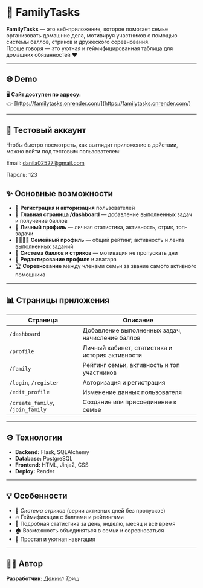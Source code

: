 # 🏡 FamilyTasks

**FamilyTasks** — это веб-приложение, которое помогает семье организовать домашние дела, мотивируя участников с помощью системы баллов, стриков и дружеского соревнования.  
Проще говоря — это уютная и геймифицированная таблица для домашних обязанностей ❤️

---

## 🌐 Demo

🖥 **Сайт доступен по адресу:**  
👉 [https://familytasks.onrender.com/](https://familytasks.onrender.com/)

---

## 🔑 Тестовый аккаунт

Чтобы быстро посмотреть, как выглядит приложение в действии, можно войти под тестовым пользователем:

Email: danila02527@gmail.com

Пароль: 123
## ✨ Основные возможности

- 🔑 **Регистрация и авторизация** пользователей  
- 🧺 **Главная страница /dashboard** — добавление выполненных задач и получение баллов  
- 👤 **Личный профиль** — личная статистика, активность, стрик, топ-задачи  
- 👨‍👩‍👧‍👦 **Семейный профиль** — общий рейтинг, активность и лента выполненных заданий  
- 🎯 **Система баллов и стриков** — мотивация не пропускать дни  
- 💾 **Редактирование профиля** и аватара  
- 🏆 **Соревнование** между членами семьи за звание самого активного помощника

---

## 📊 Страницы приложения

| Страница | Описание |
|-----------|-----------|
| `/dashboard` | Добавление выполненных задач, начисление баллов |
| `/profile` | Личный кабинет, статистика и история активности |
| `/family` | Рейтинг семьи, активность и топ участников |
| `/login`, `/register` | Авторизация и регистрация |
| `/edit_profile` | Изменение данных пользователя |
| `/create_family`, `/join_family` | Создание или присоединение к семье |

---

## ⚙️ Технологии

- **Backend:** Flask, SQLAlchemy  
- **Database:** PostgreSQL  
- **Frontend:** HTML, Jinja2, CSS  
- **Deploy:** Render  

---

## 💡 Особенности

- 📅 *Система стриков* (серии активных дней без пропусков)  
- 🔥 Геймификация с баллами и рейтингами  
- 🧮 Подробная статистика за день, неделю, месяц и всё время  
- 🏠 Возможность объединяться в семьи и соревноваться  
- 💬 Простая и уютная навигация  

---

## 🧑‍💻 Автор

**Разработчик:** *Даниил Трищ*  
